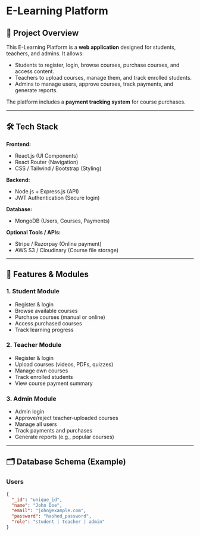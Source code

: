 # E-Learning Platform

## 📖 Project Overview

This E-Learning Platform is a **web application** designed for students, teachers, and admins. It allows:

- Students to register, login, browse courses, purchase courses, and access content.  
- Teachers to upload courses, manage them, and track enrolled students.  
- Admins to manage users, approve courses, track payments, and generate reports.

The platform includes a **payment tracking system** for course purchases.

---

## 🛠️ Tech Stack

**Frontend:**  
- React.js (UI Components)  
- React Router (Navigation)  
- CSS / Tailwind / Bootstrap (Styling)

**Backend:**  
- Node.js + Express.js (API)  
- JWT Authentication (Secure login)

**Database:**  
- MongoDB (Users, Courses, Payments)

**Optional Tools / APIs:**  
- Stripe / Razorpay (Online payment)  
- AWS S3 / Cloudinary (Course file storage)

---

## 🧩 Features & Modules

### 1. Student Module
- Register & login  
- Browse available courses  
- Purchase courses (manual or online)  
- Access purchased courses  
- Track learning progress

### 2. Teacher Module
- Register & login  
- Upload courses (videos, PDFs, quizzes)  
- Manage own courses  
- Track enrolled students  
- View course payment summary

### 3. Admin Module
- Admin login  
- Approve/reject teacher-uploaded courses  
- Manage all users  
- Track payments and purchases  
- Generate reports (e.g., popular courses)

---

## 🗂 Database Schema (Example)

### Users
```json
{
  "_id": "unique_id",
  "name": "John Doe",
  "email": "john@example.com",
  "password": "hashed_password",
  "role": "student | teacher | admin"
}
